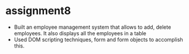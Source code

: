 # assignment8
 * Built an employee management system that allows to add, delete employees. It also displays all the employees in a table
 * Used DOM scripting techniques, form and form objects to accomplish this.
